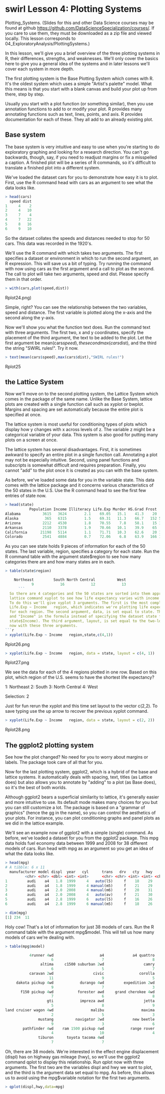 swirl Lesson 4: Plotting Systems
=====

  Plotting_Systems. (Slides for this and other Data Science courses may be found at github
  https://github.com/DataScienceSpecialization/courses/. If you care to use them, they must be
  downloaded as a zip file and viewed locally. This lesson corresponds to
  04_ExploratoryAnalysis/PlottingSystems.)

  In this lesson, we'll give you a brief overview of the three plotting systems in R, their
  differences, strengths, and weaknesses. We'll only cover the basics here to give you a general idea
  of the systems and in later lessons we'll cover each system in more depth.

  The first plotting system is the Base Plotting System which comes with R. It's the oldest system
  which uses a simple "Artist's palette" model. What this means is that you start with a blank canvas
  and build your plot up from there, step by step.

  Usually you start with a plot function (or something similar), then you use annotation functions to
  add to or modify your plot. R provides many annotating functions such as text, lines, points, and
  axis. R provides documentation for each of these. They all add to an already existing plot.

Base system 
----

The base system is very intuitive and easy to use when you're starting to do exploratory
  graphing and looking for a research direction. You can't go backwards, though, say, if you need to
  readjust margins or fix a misspelled a caption. A finished plot will be a series of R commands, so
  it's difficult to translate a finished plot into a different system.

  We've loaded the dataset cars for you to demonstrate how easy it is to plot. First, use the R
  command head with cars as an argument to see what the data looks like.
```r
> head(cars)
  speed dist
1     4    2
2     4   10
3     7    4
4     7   22
5     8   16
6     9   10
```
  So the dataset collates the speeds and distances needed to stop for 50 cars. This data was recorded
  in the 1920's.

  We'll use the R command with which takes two arguments. The first specifies a dataset or environment
  in which to run the second argument, an R expression. This will save us a bit of typing. Try running
  the command with now using cars as the first argument and a call to plot as the second. The call to
  plot will take two arguments, speed and dist. Please specify them in that order.
```r
> with(cars,plot(speed,dist))
```

Rplot24.png)

  Simple, right? You can see the relationship between the two variables, speed and distance. The first
  variable is plotted along the x-axis and the second along the y-axis.

  Now we'll show you what the function text does. Run the command text with three arguments. The first
  two, x and y coordinates, specify the placement of the third argument, the text to be added to the
  plot. Let the first argument be mean(cars$speed), the second max(cars$dist), and the third the
  string "SWIRL rules!". Try it now.
```r
> text(mean(cars$speed),max(cars$dist),"SWIRL rules!")
```
Rplot25

the Lattice System
----

  Now we'll move on to the second plotting system, the Lattice System which comes in the package of
  the same name. Unlike the Base System, lattice plots are created with a single function call such as
  xyplot or bwplot. Margins and spacing are set automatically because the entire plot is specified at
  once.

  The lattice system is most useful for conditioning types of plots which display how y changes with x
  across levels of z. The variable z might be a categorical variable of your data. This system is also
  good for putting many plots on a screen at once.

  The lattice system has several disadvantages. First, it is sometimes awkward to specify an entire
  plot in a single function call. Annotating a plot may not be especially intuitive. Second, using
  panel functions and subscripts is somewhat difficult and requires preparation. Finally, you cannot
  "add" to the plot once it is created as you can with the base system.


  As before, we've loaded some data for you in the variable state. This data comes with the lattice
  package and it concerns various characteristics of the 50 states in the U.S. Use the R command head
  to see the first few entries of state now.
```r
> head(state)
           Population Income Illiteracy Life.Exp Murder HS.Grad Frost   Area region
Alabama          3615   3624        2.1    69.05   15.1    41.3    20  50708  South
Alaska            365   6315        1.5    69.31   11.3    66.7   152 566432   West
Arizona          2212   4530        1.8    70.55    7.8    58.1    15 113417   West
Arkansas         2110   3378        1.9    70.66   10.1    39.9    65  51945  South
California      21198   5114        1.1    71.71   10.3    62.6    20 156361   West
Colorado         2541   4884        0.7    72.06    6.8    63.9   166 103766   West
```
  As you can see state holds 9 pieces of information for each of the 50 states. The last variable,
  region, specifies a category for each state. Run the R command table with the argument state$region
  to see how many categories there are and how many states are in each.
```r
> table(state$region)

    Northeast         South North Central          West 
            9            16            12            13 
      ```      
  So there are 4 categories and the 50 states are sorted into them appropriately. Let's use the
  lattice command xyplot to see how life expectancy varies with income in each of the four regions.
  To do this we'll give xyplot 3 arguments. The first is the most complicated. It is this R formula,
  Life.Exp ~ Income   region, which indicates we're plotting life expectancy as it depends on income
  for each region. The second argument, data, is set equal to state. This allows us to use "Life.Exp"
  and "Income" in the formula instead of specifying the dataset state for each term (as in
  state$Income). The third argument, layout, is set equal to the two-long vector c(4,1). Run xyplot
  now with these three arguments.
```r
> xyplot(Life.Exp ~ Income   region,state,c(4,1))
```
Rplot26.png
```r
> xyplot(Life.Exp ~ Income   region, data = state, layout = c(4, 1))
```
Rplot27.png

  We see the data for each of the 4 regions plotted in one row. Based on this plot, which region of
  the U.S. seems to have the shortest life expectancy?

1: Northeast
2: South
3: North Central
4: West

Selection: 2


  Just for fun rerun the xyplot and this time set layout to the vector c(2,2). To save typing use the
  up arrow to recover the previous xyplot command.
```r
> xyplot(Life.Exp ~ Income   region, data = state, layout = c(2, 2))
```
Rplot28.png

The ggplot2 plotting system
----

  See how the plot changed? No need for you to worry about margins or labels. The package took care of
  all that for you.

  Now for the last plotting system, ggplot2, which is a hybrid of the base and lattice systems. It
  automatically deals with spacing, text, titles (as Lattice does) but also allows you to annotate by
  "adding" to a plot (as Base does), so it's the best of both worlds.


  Although ggplot2 bears a superficial similarity to lattice, it's generally easier and more intuitive
  to use. Its default mode makes many choices for you but you can still customize a lot. The package
  is based on a "grammar of graphics" (hence the gg in the name), so you can control the aesthetics of
  your plots. For instance, you can plot conditioning graphs and panel plots as we did in the lattice
  example.

  We'll see an example now of ggplot2 with a simple (single) command. As before, we've loaded a
  dataset for you from the ggplot2 package. This mpg data holds fuel economy data between 1999 and
  2008 for 38 different models of cars. Run head with mpg as an argument so you get an idea of what
  the data looks like.
```r
> head(mpg)
# A tibble: 6 x 11
  manufacturer model displ  year   cyl      trans   drv   cty   hwy    fl   class
         <chr> <chr> <dbl> <int> <int>      <chr> <chr> <int> <int> <chr>   <chr>
1         audi    a4   1.8  1999     4   auto(l5)     f    18    29     p compact
2         audi    a4   1.8  1999     4 manual(m5)     f    21    29     p compact
3         audi    a4   2.0  2008     4 manual(m6)     f    20    31     p compact
4         audi    a4   2.0  2008     4   auto(av)     f    21    30     p compact
5         audi    a4   2.8  1999     6   auto(l5)     f    16    26     p compact
6         audi    a4   2.8  1999     6 manual(m5)     f    18    26     p compact
```
```r
> dim(mpg)
[1] 234  11
```
  Holy cow! That's a lot of information for just 38 models of cars. Run the R command table with the
  argument mpg$model. This will tell us how many models of cars we're dealing with.
```r
> table(mpg$model)

           4runner 4wd                     a4             a4 quattro             a6 quattro 
                     6                      7                      8                      3 
                altima     c1500 suburban 2wd                  camry           camry solara 
                     6                      5                      7                      7 
           caravan 2wd                  civic                corolla               corvette 
                    11                      9                      5                      5 
     dakota pickup 4wd            durango 4wd         expedition 2wd           explorer 4wd 
                     9                      7                      3                      6 
       f150 pickup 4wd           forester awd     grand cherokee 4wd             grand prix 
                     7                      6                      8                      5 
                   gti            impreza awd                  jetta        k1500 tahoe 4wd 
                     5                      8                      9                      4 
land cruiser wagon 4wd                 malibu                 maxima        mountaineer 4wd 
                     2                      5                      3                      4 
               mustang          navigator 2wd             new beetle                 passat 
                     9                      3                      6                      7 
        pathfinder 4wd    ram 1500 pickup 4wd            range rover                 sonata 
                     4                     10                      4                      7 
               tiburon      toyota tacoma 4wd 
                     7                      7 

```
  Oh, there are 38 models. We're interested in the effect engine displacement (displ) has on highway
  gas mileage (hwy), so we'll use the ggplot2 command qplot to display this relationship. Run qplot
  now with three arguments. The first two are the variables displ and hwy we want to plot, and the
  third is the argument data set equal to mpg. As before, this allows us to avoid using the
  mpg$variable notation for the first two arguments.
```r
> qplot(displ,hwy,data=mpg)
```







